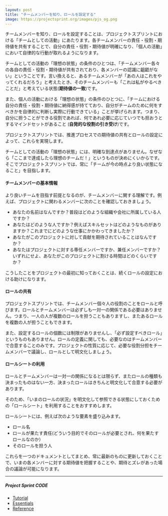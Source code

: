 ```yaml
---
layout: post
title: "チームメンバーを知り、ロールを設定する"
image: https://projectsprint.org/images/pjs_og.png
---
```


チームメンバーを知り、ロールを設定することは、プロジェクトスプリントにおける「チームとしての活動」にあたります。各チームメンバーの責任・役割・期待値を共有することで、自分の責任・役割・期待値が明確になり、「個人の活動」において自律的な行動が取れるようになります。

チームとしての活動の「理想の状態」の条件のひとつは、「チームメンバー各々の各自の責任・役割・期待値が共有されており、各メンバーの認識に齟齬がない」ということです。言い換えると、あるチームメンバーが「あの人はこれをやってくれるだろう」と考えたとき、そのチームメンバーも「これは私がやるべきことだ」と考えている状態(**期待値の一致**)です。

また、個人の活動における「理想の状態」の条件のひとつに、「チームにおける自分の責任・役割・期待値に納得感が持てており、自分がチームのために何をすべきかを自律的に判断し実際に行動できている」ことが挙げられます。つまり、自分に担うことができる役割であれば、何であれ必要に応じていつでも担おうとするマインドセットがあること (**自発的な役割の引き受け**)です。

プロジェクトスプリントでは、推進プロセスでの期待値の共有とロールの設定によって、これらを実現します。

チームとしての活動の「理想の状態」には、明確な到達点がありません。なぜなら「ここまで達成したら理想のチームだ！」というものが決めにくいからです。そこでプロジェクトスプリントでは、常に「チームが今の時点より良い状態になること」を目指します。

#### チームメンバーの基本情報

より良いチームを目指す前提となるのが、チームメンバーに関する理解です。例えば、プロジェクトに関わるメンバーに次のことを確認しておきましょう。

- あなたの名前はなんですか？普段はどのような組織や会社に所属している人ですか？
- あなたはどのような人ですか？例えばスキルセットはどのようなものがありますか？これまでにどのような仕事にかかわってきましたか？
- あなたがこのプロジェクトに対して貢献を期待されていることはなんですか？
- あなたはプロジェクトに対する専任メンバーですか、兼任メンバーですか？いずれにせよ、あなたがこのプロジェクトに割ける時間はどのくらいですか？

こうしたことをプロジェクトの最初に知っておくことは、続くロールの設定における助けになります。

#### ロールの共有
プロジェクトスプリントでは、チームメンバー個々人の役割のことをロールと呼びます。ロールとチームメンバーは必ずしも一対一の関係である必要はありません。つまり、一人の人が複数のロールを担うこともありますし、またあるロールを複数の人が担うこともできます。

また、設定するロールの個数には制限がありませんし、「必ず設定すべきロール」というものもありません。ロールの定義に関しても、必要なのはチームメンバーで合意することのみです。プロジェクトの性質に応じて、必要な役割分担をチームメンバーで議論し、ロールとして明文化しましょう。

#### ロールシートの利用

ロールとチームメンバーは一対一の関係になるとは限らず、またロールの種類も決まったものはない一方、決まったロールはきちんと明文化して合意する必要があります。

そのため、「いまのロールの状況」を明文化して参照できる状態にしておくための「ロールシート」を利用することをおすすめします。

ロールシートには、例えば次のような要素を盛り込みます。

- ロール名
- ロールが果たす責任(どういう目的でそのロールが必要とされ、何を果たすロールなのか）
- そのロールを担う人

これらを一つのドキュメントとしてまとめ、常に最新のものに更新しておくことで、いまの各メンバーに対する期待値を把握することや、期待とズレがあった場合の議論が可能になります。

---

##### Project Sprint CODE
- [Tutorial](../tutorial/index.md)
- [Essentials](../essentials.md)
- [Reference](../reference.md)
